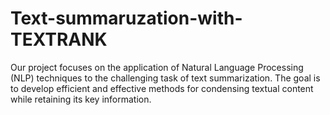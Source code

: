 # Text-summaruzation-with-TEXTRANK
Our project focuses on the application of Natural Language Processing (NLP) techniques to the challenging task of text summarization. The goal is to develop efficient and effective methods for condensing textual content while retaining its key information.
